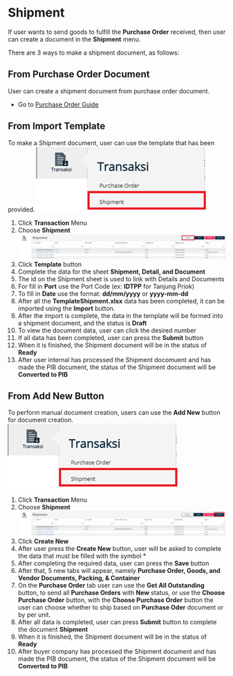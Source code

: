 # Shipment
If user wants to send goods to fulfill the **Purchase Order** received, then user can create a document in the **Shipment** menu.

There are 3 ways to make a shipment document, as follows:

## From Purchase Order Document
User can create a shipment document from purchase order document.
- Go to [Purchase Order Guide](/klriuip/dokumenpurchaseorder/)

## From Import Template
To make a Shipment document, user can use the template that has been provided.
![](2022-09-13-15-50-54.png)
1. Click **Transaction** Menu
2. Choose **Shipment**
![](2022-09-13-15-51-37.png)
3. Click **Template** button
4. Complete the data for the sheet **Shipment, Detail, and Document**
5. The id on the Shipment sheet is used to link with Details and Documents
6. For fill in **Port** use the Port Code (ex: **IDTPP** for Tanjung Priok)
7. To fill in **Date** use the format: **dd/mm/yyyy** or **yyyy-mm-dd**
8. After all the **TemplateShipment.xlsx** data has been completed, it can be imported using the **Import** button.
9.  After the import is complete, the data in the template will be formed into a shipment document, and the status is **Draft**
10. To view the document data, user can click the desired number
11. If all data has been completed, user can press the **Submit** button
12. When it is finished, the Shipment document will be in the status of **Ready**
13. After user internal has processed the Shipment docomuent and has made the PIB document, the status of the Shipment document will be **Converted to PIB**

## From Add New Button
To perform manual document creation, users can use the **Add New** button for document creation.
![](2022-09-13-15-50-54.png)
1. Click **Transaction** Menu
2. Choose **Shipment**
![](2022-09-13-15-52-46.png)
3. Click **Create New**
4. After user press the **Create New** button, user will be asked to complete the data that must be filled with the symbol *
5. After completing the required data, user can press the **Save** button
6. After that, 5 new tabs will appear, namely **Purchase Order, Goods, and Vendor Documents, Packing, & Container**
7. On the **Purchase Order** tab user can use the **Get All Outstanding** button, to send all **Purchase Orders** with **New** status, or use the **Choose Purchase Order** button, with the **Choose Purchase Order** button the user can choose whether to ship based on **Purchase Oder** document or by per unit.
8. After all data is completed, user can press **Submit** button to complete the document **Shipment**
9.  When it is finished, the Shipment document will be in the status of **Ready**
10. After buyer company has processed the Shipment document and has made the PIB document, the status of the Shipment document will be **Converted to PIB**


